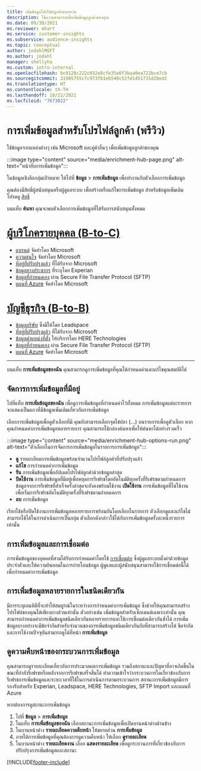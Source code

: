```yaml
---
title: เพิ่มข้อมูลโปรไฟล์ลูกค้าแบบรวม
description: ใช้ความสามารถเพื่อเพิ่มข้อมูลลูกค้าของคุณ
ms.date: 09/30/2021
ms.reviewer: mhart
ms.service: customer-insights
ms.subservice: audience-insights
ms.topic: conceptual
author: jodahlMSFT
ms.author: jodahl
manager: shellyha
ms.custom: intro-internal
ms.openlocfilehash: bc0128c222c032e8cfe35e6f3baa0ea722bce7cb
ms.sourcegitcommit: 31985755c7c973fb1eb540c52fd1451731d2bed2
ms.translationtype: HT
ms.contentlocale: th-TH
ms.lasthandoff: 10/22/2021
ms.locfileid: "7673022"
---
```

# <a name="enrichment-for-customer-profiles-preview"></a>การเพิ่มข้อมูลสำหรับโปรไฟล์ลูกค้า (พรีวิว)

ใช้ข้อมูลจากแหล่งต่างๆ เช่น Microsoft และคู่ค้าอื่นๆ เพื่อเพิ่มข้อมูลลูกค้าของคุณ

:::image type="content" source="media/enrichment-hub-page.png" alt-text="หน้าฮับการเพิ่มข้อมูล":::

ในข้อมูลเชิงลึกกลุ่มเป้าหมาย ให้ไปที่ **ข้อมูล** > **การเพิ่มข้อมูล** เพื่อทำงานกับตัวเลือกการเพิ่มข้อมูล  

คุณต้องมีสิทธิ์ผู้สนับสนุนหรือผู้ดูแลระบบ เพื่อสร้างหรือแก้ไขการเพิ่มข้อมูล สำหรับข้อมูลเพิ่มเติม โปรดดู [สิทธิ์](permissions.md)

บนแท็บ **ค้นหา** คุณจะพบตัวเลือกการเพิ่มข้อมูลที่ได้รับการสนับสนุนทั้งหมด

# <a name="individual-consumers-b-to-c"></a>[ผู้บริโภครายบุคคล (B-to-C)](#tab/b2c)

- [แบรนด์](enrichment-microsoft.md) จัดทำโดย Microsoft
- [ความสนใจ](enrichment-microsoft.md) จัดทำโดย Microsoft
- [ที่อยู่ที่ปรับปรุงแล้ว](enrichment-enhanced-addresses.md) ที่ได้รับจาก Microsoft 
- [ข้อมูลทางประชากร](enrichment-experian.md) ที่ระบุโดย Experian
- [ข้อมูลที่กำหนดเอง](enrichment-SFTP-custom-import.md) ผ่าน Secure File Transfer Protocol (SFTP) 
- [แผนที่ Azure](enrichment-azure-maps.md) จัดทำโดย Microsoft

# <a name="business-accounts-b-to-b"></a>[บัญชีธุรกิจ (B-to-B)](#tab/b2b)

- [ข้อมูลบริษัท](enrichment-leadspace.md) ซึ่งมีให้โดย Leadspace
- [ที่อยู่ที่ปรับปรุงแล้ว](enrichment-enhanced-addresses.md) ที่ได้รับจาก Microsoft 
- [ข้อมูลตำแหน่งที่ตั้ง](enrichment-here.md) ให้บริการโดย HERE Technologies 
- [ข้อมูลที่กำหนดเอง](enrichment-SFTP-custom-import.md) ผ่าน Secure File Transfer Protocol (SFTP) 
- [แผนที่ Azure](enrichment-azure-maps.md) จัดทำโดย Microsoft

---

บนแท็บ **การเพิ่มข้อมูลของฉัน** คุณสามารถดูการเพิ่มข้อมูลที่คุณได้กำหนดค่าและแก้ไขคุณสมบัติได้

## <a name="manage-existing-enrichments"></a>จัดการการเพิ่มข้อมูลที่มีอยู่

ไปที่แท็บ **การเพิ่มข้อมูลของฉัน** เพื่อดูการเพิ่มข้อมูลที่กำหนดค่าไว้ทั้งหมด การเพิ่มข้อมูลแต่ละรายการจะแสดงเป็นแถวที่มีข้อมูลเพิ่มเติมเกี่ยวกับการเพิ่มข้อมูล

เลือกการเพิ่มข้อมูลเพื่อดูตัวเลือกที่มี คุณยังสามารถเลือกจุดไข่ปลา (...) บนรายการเพื่อดูตัวเลือก หากคุณกำหนดค่าการเพิ่มข้อมูลหลายรายการ คุณสามารถใช้กล่องค้นหาเพื่อให้ค้นหาได้อย่างรวดเร็ว

:::image type="content" source="media/enrichment-hub-options-run.png" alt-text="ตัวเลือกในการจัดการการเพิ่มข้อมูลในรายการการเพิ่มข้อมูล":::

- **ดู** รายละเอียดการเพิ่มข้อมูลพร้อมจำนวนโปรไฟล์ลูกค้าที่ปรับปรุงแล้ว
- **แก้ไข** การกำหนดค่าการเพิ่มข้อมูล
- **รัน** การเพิ่มข้อมูลเพื่ออัปเดตโปรไฟล์ลูกค้าด้วยข้อมูลล่าสุด
- **ปิดใช้งาน** การเพิ่มข้อมูลที่มีอยู่เพื่อหยุดการรีเฟรชโดยอัตโนมัติทุกครั้งที่รีเฟรชตามกำหนดการ ข้อมูลจากการรีเฟรชที่สำเร็จครั้งล่าสุดจะยังคงพร้อมใช้งาน **เปิดใช้งาน** การเพิ่มข้อมูลที่ไม่ใช้งานเพื่อเริ่มการรีเฟรชอัตโนมัติทุกครั้งที่รีเฟรชตามกำหนดการ
- **ลบ** การเพิ่มข้อมูล

เรียกใช้หรือปิดใช้งานการเพิ่มข้อมูลหลายรายการพร้อมกันโดยเลือกในรายการ ตัวเลือกดูและแก้ไขไม่สามารถใช้ได้ในการดำเนินการเป็นกลุ่ม ตัวเลือกดังกล่าวใช้ได้กับการเพิ่มข้อมูลครั้งละหนึ่งรายการเท่านั้น

## <a name="enrichments-and-connections"></a>การเพิ่มข้อมูลและการเชื่อมต่อ

การเพิ่มข้อมูลของบุคคลที่สามได้รับการกำหนดค่าโดยใช้ [การเชื่อมต่อ](connections.md) ซึ่งผู้ดูแลระบบตั้งค่าด้วยข้อมูลประจำตัวและให้ความยินยอมในการถ่ายโอนข้อมูล ผู้ดูแลและผู้สนับสนุนสามารถใช้การเชื่อมต่อนี้ได้เพื่อกำหนดค่าการเพิ่มข้อมูล  

## <a name="multiple-enrichments-of-the-same-type"></a>การเพิ่มข้อมูลหลายรายการในชนิดเดียวกัน

มีการระบุเอนทิตีที่จะทำให้สมบูรณ์ในระหว่างการกำหนดค่าการเพิ่มข้อมูล ซึ่งช่วยให้คุณสามารถสร้างโปรไฟล์ของคุณได้เพียงบางส่วนเท่านั้น ตัวอย่างเช่น เพิ่มข้อมูลสำหรับเซ็กเมนต์เฉพาะเท่านั้น คุณสามารถกำหนดค่าการเพิ่มข้อมูลชนิดเดียวกันหลายรายการและใช้การเชื่อมต่อเดียวกันซ้ำได้ การเพิ่มข้อมูลบางอย่างจะมีข้อจำกัดสำหรับจำนวนของการเพิ่มข้อมูลชนิดเดียวกันกับที่สามารถสร้างได้ ขีดจำกัดและการใช้งานปัจจุบันสามารถดูได้ที่หน้า **การเพิ่มข้อมูล**

## <a name="see-the-progress-of-the-enrichment-process"></a>ดูความคืบหน้าของกระบวนการเพิ่มข้อมูล

คุณสามารถดูรายละเอียดเกี่ยวกับการประมวลผลการเพิ่มข้อมูล รวมถึงสถานะและปัญหาที่อาจเกิดขึ้นในขณะที่กำลังรีเฟรชหรือหลังจากการรีเฟรชเสร็จสิ้นได้ ทำความเข้าใจว่ากระบวนการใดเกี่ยวข้องกับการรีเฟรชการเพิ่มข้อมูลและระยะเวลาที่ใช้ในการดำเนินการตามกระบวนการ สถานะการเพิ่มข้อมูลมีการรองรับสำหรับ Experian, Leadspace, HERE Technologies, SFTP Import และแผนที่ Azure

หากต้องการดูสถานะการเพิ่มข้อมูล

1. ไปที่ **ข้อมูล** > **การเพิ่มข้อมูล** 
1. ในแท็บ **การเพิ่มข้อมูลของฉัน** เลือกสถานะการเพิ่มข้อมูลเพื่อเปิดบานหน้าต่างด้านข้าง 
1. ในบานหน้าต่าง **รายละเอียดความคืบหน้า** ให้ขยายส่วน **การเพิ่มข้อมูล** 
1. ภายใต้การเพิ่มข้อมูลที่คุณต้องการดูความคืบหน้า ให้เลือก **ดูรายละเอียด** 
1. ในบานหน้าต่าง **รายละเอียดงาน** เลือก **แสดงรายละเอียด** เพื่อดูกระบวนการที่เกี่ยวข้องกับการปรับปรุงการเพิ่มข้อมูลและสถานะ 

[!INCLUDE[footer-include](../includes/footer-banner.md)]
